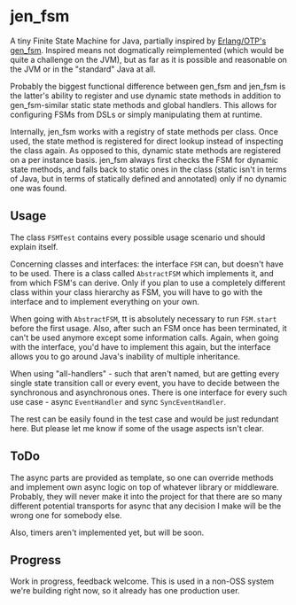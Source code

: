 jen_fsm
=======

A tiny Finite State Machine for Java, partially inspired by [Erlang/OTP's gen_fsm](http://www.erlang.org/doc/man/gen_fsm.html). Inspired means not dogmatically reimplemented (which would be quite a challenge on the JVM), but as far as it is possible and reasonable on the JVM or in the "standard" Java at all.

Probably the biggest functional difference between gen_fsm and jen_fsm is the latter's ability to register and use dynamic state methods in addition to gen_fsm-similar static state methods and global handlers. This allows for configuring FSMs from DSLs or simply manipulating them at runtime.

Internally, jen_fsm works with a registry of state methods per class. Once used, the state method is registered for direct lookup instead of inspecting the class again. As opposed to this, dynamic state methods are registered on a per instance basis. jen_fsm always first checks the FSM for dynamic state methods, and falls back to static ones in the class (static isn't in terms of Java, but in terms of statically defined and annotated) only if no dynamic one was found.

## Usage

The class `FSMTest` contains every possible usage scenario und should explain itself.

Concerning classes and interfaces: the interface `FSM` can, but doesn't have to be used. There is a class called `AbstractFSM` which implements it, and from which FSM's can derive. Only if you plan to use a completely different class within your class hierarchy as FSM, you will have to go with the interface and to implement everything on your own.

When going with `AbstractFSM`, tt is absolutely necessary to run `FSM.start` before the first usage. Also, after such an FSM once has been terminated, it can't be used anymore except some information calls. Again, when going with the interface, you'd have to implement this again, but the interface allows you to go around Java's inability of multiple inheritance.

When using "all-handlers" - such that aren't named, but are getting every single state transition call or every event, you have to decide between the synchronous and asynchronous ones. There is one interface for every such use case - async `EventHandler` and sync `SyncEventHandler`.

The rest can be easily found in the test case and would be just redundant here. But please let me know if some of the usage aspects isn't clear.

## ToDo

The async parts are provided as template, so one can override methods and implement own async logic on top of whatever library or middleware. Probably, they will never make it into the project for that there are so many different potential transports for async that any decision I make will be the wrong one for somebody else.

Also, timers aren't implemented yet, but will be soon.

## Progress

Work in progress, feedback welcome. This is used in a non-OSS system we're building right now, so it already has one production user.